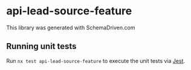 
# api-lead-source-feature

This library was generated with SchemaDriven.com

## Running unit tests

Run `nx test api-lead-source-feature` to execute the unit tests via [Jest](https://jestjs.io).

